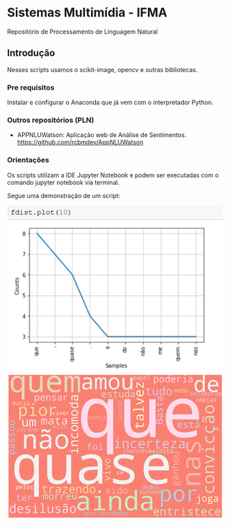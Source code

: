 # Sistemas Multimídia - IFMA
Repositório de Processamento de Linguagem Natural

## Introdução

Nesses scripts usamos o scikit-image, opencv e outras bibliotecas.

### Pre requisitos

Instalar e configurar o Anaconda que já vem com o interpretador Python.

### Outros repositórios (PLN)


- APPNLUWatson: Aplicação web de Análise de Sentimentos.
https://github.com/rcbmdev/AppNLUWatson


### Orientações

Os scripts utilizam a IDE Jupyter Notebook e podem ser executadas com o comando jupyter notebook via terminal.

Segue uma demonstração de um script:

![](Ex1.png)
![](Ex2.png)
